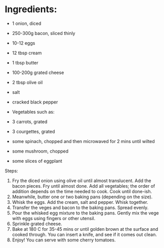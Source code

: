 # Ingredients:

 * 1 onion, diced
 * 250-300g bacon, sliced thinly
 * 10-12 eggs
 * 12 tbsp cream
 * 1 tbsp butter
 * 100-200g grated cheese
 * 2 tbsp olive oil
 * salt
 * cracked black pepper
  
 * Vegetables such as:
 * 3 carrots, grated
 * 3 courgettes, grated
 * some spinach, chopped and then microwaved for 2 mins until wilted
 * some mushroom, chopped
 * some slices of eggplant
 
 
Steps:
  1. Fry the diced onion using olive oil until almost translucent. Add the bacon pieces. Fry until almost done. Add all vegetables; the order of addition depends on the time needed to cook. Cook until done-ish.
  2. Meanwhile, butter one or two baking pans (depending on the size).
  3. Whisk the eggs. Add the cream, salt and pepper. Whisk together.
  4. Transfer the veges and bacon to the baking pans. Spread evenly.
  5. Pour the whisked egg mixture to the baking pans. Gently mix the vege with eggs using fingers or other utensil.
  6. Sprinkle grated cheese.
  7. Bake at 180 C for 35-45 mins or until golden brown at the surface and cooked through. You can insert a knife, and see if it comes out clean.
  8. Enjoy! You can serve with some cherry tomatoes.
